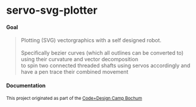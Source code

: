 # servo-svg-plotter

#### Goal

> Plotting (SVG) vectorgraphics with a self designed robot. <br><br>
> Specifically bezier curves (which all outlines can be converted to) <br>
> using their curvature and vector decomposition <br>
> to spin two connected threaded shafts using servos accordingly
> and have a pen trace their combined movement

#### Documentation





<sub>This project originated as part of the <a href="https://code.design/">Code+Design Camp Bochum</a></sub>
